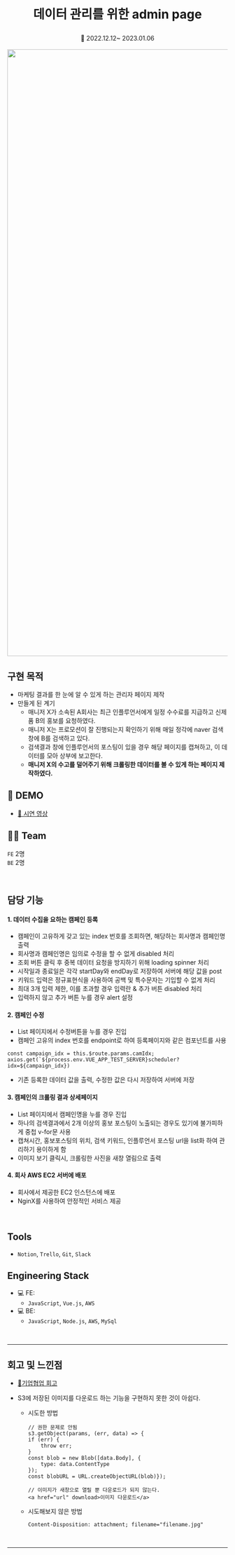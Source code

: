 # <p align="center">데이터 관리를 위한 admin page

<p align="center"> 📆 2022.12.12~ 2023.01.06

<br>
<br>
  
<img width="1386px" alt="MSGmain" align="center" src="https://user-images.githubusercontent.com/100506719/212614845-f0f2edcd-cd20-4af6-9c20-0bfa9e3b77fc.gif"/>

<br>

## 구현 목적

- 마케팅 결과를 한 눈에 알 수 있게 하는 관리자 페이지 제작
- 만들게 된 계기
  - 매니저 X가 소속된 A회사는 최근 인플루언서에게 일정 수수료를 지급하고 신제품 B의 홍보를 요청하였다.
  - 매니저 X는 프로모션이 잘 진행되는지 확인하기 위해 매일 정각에 naver 검색창에 B를 검색하고 있다.
  - 검색결과 창에 인플루언서의 포스팅이 있을 경우 해당 페이지를 캡쳐하고, 이 데이터를 모아 상부에 보고한다.
  - <b>매니저 X의 수고를 덜어주기 위해 크롤링한 데이터를 볼 수 있게 하는 페이지 제작하였다.</b>

## 📼 DEMO

- <a href="https://drive.google.com/file/d/1sr9AYUvoBWJj7zTqeNw9GhtGR-FTToP4/view?usp=share_link" target="_blank">📎 시연 영상</a>

## 🙎‍♀️ Team

`FE` 2명 <br>
`BE` 2명

<br/>

## 담당 기능

#### <b>1. 데이터 수집을 요하는 캠페인 등록</b>

- 캠페인이 고유하게 갖고 있는 index 번호를 조회하면, 해당하는 회사명과 캠페인명 출력
- 회사명과 캠페인명은 임의로 수정을 할 수 없게 disabled 처리
- 조회 버튼 클릭 후 중복 데이터 요청을 방지하기 위해 loading spinner 처리
- 시작일과 종료일은 각각 startDay와 endDay로 저장하여 서버에 해당 값을 post
- 키워드 입력은 정규표현식을 사용하여 공백 및 특수문자는 기입할 수 없게 처리
- 최대 3개 입력 제한, 이를 초과할 경우 입력란 & 추가 버튼 disabled 처리
- 입력하지 않고 추가 버튼 누를 경우 alert 설정

#### <b>2. 캠페인 수정</b>

- List 페이지에서 수정버튼을 누를 경우 진입
- 캠페인 고유의 index 번호를 endpoint로 하여 등록페이지와 같은 컴포넌트를 사용

```
const campaign_idx = this.$route.params.camIdx;
axios.get(`${process.env.VUE_APP_TEST_SERVER}scheduler?idx=${campaign_idx})
```

- 기존 등록한 데이터 값을 출력, 수정한 값은 다시 저장하여 서버에 저장

#### <b>3. 캠페인의 크롤링 결과 상세페이지</b>

- List 페이지에서 캠페인명을 누를 경우 진입
- 하나의 검색결과에서 2개 이상의 홍보 포스팅이 노출되는 경우도 있기에 불가피하게 중첩 v-for문 사용
- 캡쳐시간, 홍보포스팅의 위치, 검색 키워드, 인플루언서 포스팅 url을 list화 하여 관리하기 용이하게 함
- 이미지 보기 클릭시, 크롤링한 사진을 새창 열림으로 출력

#### <b>4. 회사 AWS EC2 서버에 배포</b>

- 회사에서 제공한 EC2 인스턴스에 배포
- NginX를 사용하여 안정적인 서비스 제공

<br />

## Tools

- `Notion`, `Trello`, `Git`, `Slack`

## Engineering Stack

- 💻 FE:
  - `JavaScript`, `Vue.js`, `AWS`
- 💻 BE:
  - `JavaScript`, `Node.js`, `AWS`, `MySql`

<br />

---

## 회고 및 느낀점

- <a href="https://blog.naver.com/zhwltlr/222978509678" target="_blank">📎기업협업 회고</a>

- S3에 저장된 이미지를 다운로드 하는 기능을 구현하지 못한 것이 아쉽다.

  - 시도한 방법

    ```
    // 권한 문제로 안됨
    s3.getObject(params, (err, data) => {
    if (err) {
        throw err;
    }
    const blob = new Blob([data.Body], {
        type: data.ContentType
    });
    const blobURL = URL.createObjectURL(blob)});
    ```

    ```
    // 이미지가 새창으로 열릴 뿐 다운로드가 되지 않는다.
    <a href="url" download>이미지 다운로드</a>
    ```

  - 시도해보지 않은 방법
    ```
    Content-Disposition: attachment; filename="filename.jpg"
    ```

<br>

---

